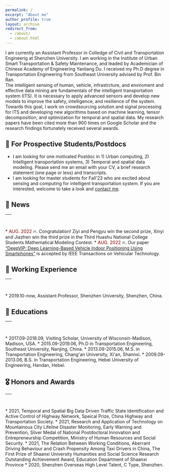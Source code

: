 ```yaml
---
permalink: /
excerpt: "About me"
author_profile: true
layout: archive
redirect_from: 
  - /about/
  - /about.html
---
```


I am currently an Assistant Professor in Colledge of Civil and Transportation Engineerig at Shenzhen University. I am working in the Institute of Urban Smart Transportation & Safety Maintenance, and leaded by Academician of Chinese Academy of Engineering Yanliang Du. I received my Ph.D degree in Transportation Engineering from Southeast University advised by Prof. Bin Ran.  
The intelligent sensing of human, vehicle, infrastrcture, and enviroment and effective data mining are fundamentals of the intelligent transportation system (ITS). It is necessary to apply advanced sensors and develop new models to improve the safety, intelligence, and resilience of the system. Towards this goal, I work on crowdsourcing solution and signal processing for ITS and developing new algorithms based on machine learning, tensor decomposition, and optimization for temporal and spatial data. My research papers have been cited more than 900 times on Google Scholar and the research findings fortunately received several awards. 

## 👦 For Prospective Students/Postdocs
* I am looking for one motivated Postdoc in 1) Urban computing, 2) Intelligent transportation systems, 3) Temporal and spatial data modeling. Please send me an email with your CV, a brief research statement (one page or less) and transcripts.
* I am looking for master students for Fall'23 who are excited about sensing and computing for intelligent transportation system. If you are interested, welcome to take a look and <a href = "mailto: lilinchao@szu.edu.cn">contact me</a>.


## 📰 News 
<table style="width:100%">
  <thead>
    <tr>
      <th width="100%">&nbsp;</th>
    </tr>
  </thead>
</table>
* <span style="color:darkred"> AUG. 2022 </span> 🔥. Congratulation! Ziyi and Pengyu win the second prize, Xinyi and Jiazhen win the third prize in the Third Huashu National College Students Mathematical Modeling Contest. 
* <span style="color:darkred"> AUG. 2022 </span> 🔥. Our paper <a href = "https://ieeexplore.ieee.org/document/9860093">“DeepVIP: Deep Learning-Based Vehicle Indoor Positioning Using Smartphones”</a> is accepted by IEEE Transactions on Vehicular Technology. 


## 👷 Working Experience
<table style="width:100%">
  <thead>
    <tr>
      <th width="100%">&nbsp;</th>
    </tr>
  </thead>
</table>
* 2019.10-now, Assistant Professor, Shenzhen University, Shenzhen, China.  


## 📖 Educations
<table style="width:100%">
  <thead>
    <tr>
      <th width="100%">&nbsp;</th>
    </tr>
  </thead>
</table>
* 2017.09-2018.09, Visiting Scholar, University of Wisconsin-Madison, Madison, USA.  
* 2015.09-2019.06, Ph.D in Transportation Engineering, Southeast University, Nanjing, China.  
* 2013.09-2015.06, M.S. in Transportation Engineering, Chang'an University, Xi'an, Shannxi.  
* 2009.09-2013.06, B.S. in Transportation Engineering, Hebei University of Engineering, Handan, Hebei.  


## 🎖 Honors and Awards
<table style="width:100%">
  <thead>
    <tr>
      <th width="100%">&nbsp;</th>
    </tr>
  </thead>
</table>
* 2021, Temporal and Spatial Big Data Driven Traffic State Identification and Active Control of Highway Network, Speical Prize, China Highway and Transportation Society.  
* 2021, Research and Application of Technology on Mountainous City Lifeline Disaster Monitoring, Early Warning and Prevention, Silver Medal of National Postdoctoral Innovation and Entrepreneurship Competition, Ministry of Human Resources and Social Security.
* 2021, The Relation Between Working Conditions, Aberrant Driving Behaviour and Crash Propensity Among Taxi Drivers in China, The First Prize of Shaanxi University Humanities and Social Science Research Outstanding Achievement Award, Education Department of Shaanxi Province
* 2020, Shenzhen Overseas High Level Talent, C Type, Shenzhen.
